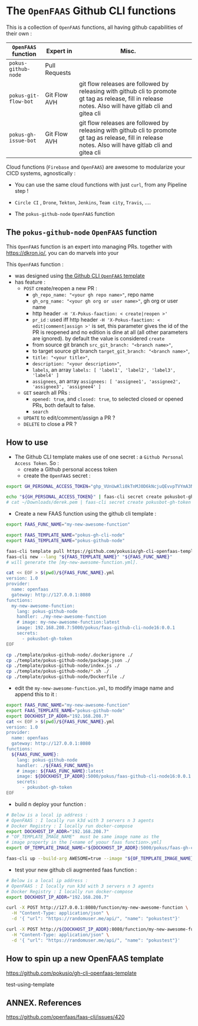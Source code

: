 # The `OpenFAAS` Github CLI functions

This is a collection of `OpenFAAS` functions, all having github capabilities of their own :

| `OpenFAAS` function |  Expert in | Misc. |   |   |
|-----------------------------------------------|-----------------------------------------------|-----------------------------------------------|-----------------------------------------------|-----------------------------------------------|
| `pokus-github-node` | Pull Requests |   |   |   |
| `pokus-git-flow-bot` | Git Flow AVH | git flow releases are followed by releasing with github cli to promote gt tag as release, fill in release notes. Also will have gitlab cli and gitea cli |   |   |
| `pokus-gh-issue-bot` | Git Flow AVH | git flow releases are followed by releasing with github cli to promote gt tag as release, fill in release notes. Also will have gitlab cli and gitea cli |   |   |

Cloud functions (`Firebase` and `OpenFAAS`) are awesome to modularize your CICD systems, agnostically :
* You can use the same cloud functions with just `curl`, from any Pipeline step !
* `Circle CI` , `Drone`, `Tekton`, `Jenkins`, `Team city`, `Travis`, ....


* The `pokus-github-node` `OpenFAAS` function

## The `pokus-github-node` `OpenFAAS` function

This `OpenFAAS` function is an expert into managing PRs. together with https://dkron.io/, you can do marvels into your

This `OpenFAAS` function :
* was designed using [the Github CLI `OpenFAAS` template](https://github.com/pokusio/faas-github-example)
* has feature :
  * `POST` create/reopen a new PR :
    * `gh_repo_name: "<your gh repo name>"`, repo name
    * `gh_org_name: "<your gh org or user name>"`, gh org or user name
    * http header `-H 'X-Pokus-faaction: < create|reopen >'`
    * `pr_id` : used iff http header `-H 'X-Pokus-faaction: < edit|comment|assign >'` is set, this parameter gives the id of the PR is reopened and no edition is dine at all (all other parameters are ignored). by default the value is considered `create`
    * from source git branch `src_git_branch: "<branch name>"`,
    * to target source git branch `target_git_branch: "<branch name>"`,
    * `title: "<your title>"`,
    * `description: "<your description>"`,
    * `labels`, an array `labels: [ 'label1', 'label2', 'label3', 'label4' ]`
    * `assignees`, an array `assignees: [ 'assignee1', 'assignee2', 'assignee3', 'assignee4' ]`
  * `GET` search all PRs :
    * `opened: true`, and `closed: true`, to selected closed or opened PRs, both default to false.
    * `search`
  * `UPDATE` to edit/comment/assign a PR ?
  * `DELETE` to close a PR ?

## How to use

* The Github CLI template makes use of one secret : a `Github Personal Access Token`. So :
  * create a Github personal access token
  * create the `OpenFAAS` secret :

```bash
export GH_PERSONAL_ACCESS_TOKEN="ghp_VUnUwKli0kTnMJ0D6kNcjuQEvvpTVYmA3NuJEC"

echo "${GH_PERSONAL_ACCESS_TOKEN}" | faas-cli secret create pokusbot-gh-token
# cat ~/Downloads/derek.pem | faas-cli secret create pokusbot-gh-token
```

* Create a new FAAS function using the github cli template :

```bash
export FAAS_FUNC_NAME="my-new-awesome-function"

export FAAS_TEMPLATE_NAME="pokus-gh-cli-node"
export FAAS_TEMPLATE_NAME="pokus-github-node"

faas-cli template pull https://github.com/pokusio/gh-cli-openfaas-template
faas-cli new --lang "${FAAS_TEMPLATE_NAME}" "${FAAS_FUNC_NAME}"
# will generate the [my-new-awesome-function.yml].

cat << EOF > $(pwd)/${FAAS_FUNC_NAME}.yml
version: 1.0
provider:
  name: openfaas
  gateway: http://127.0.0.1:8080
functions:
  my-new-awesome-function:
    lang: pokus-github-node
    handler: ./my-new-awesome-function
    # image: my-new-awesome-function:latest
    image: 192.168.208.7:5000/pokus/faas-github-cli-node16:0.0.1
    secrets:
      - pokusbot-gh-token
EOF

cp ./template/pokus-github-node/.dockerignore ./
cp ./template/pokus-github-node/package.json ./
cp ./template/pokus-github-node/index.js ./
cp ./template/pokus-github-node/*.sh ./
cp ./template/pokus-github-node/Dockerfile ./

```

* edit the `my-new-awesome-function.yml`, to modify image name and append this to it :

```bash
export FAAS_FUNC_NAME="my-new-awesome-function"
export FAAS_TEMPLATE_NAME="pokus-github-node"
export DOCKHOST_IP_ADDR="192.168.208.7"
cat << EOF > $(pwd)/${FAAS_FUNC_NAME}.yml
version: 1.0
provider:
  name: openfaas
  gateway: http://127.0.0.1:8080
functions:
  ${FAAS_FUNC_NAME}:
    lang: pokus-github-node
    handler: ./${FAAS_FUNC_NAME}n
    # image: ${FAAS_FUNC_NAME}:latest
    image: ${DOCKHOST_IP_ADDR}:5000/pokus/faas-github-cli-node16:0.0.1
    secrets:
      - pokusbot-gh-token
EOF

```

* build n deploy your function :

```bash
# Below is a local ip address :
# OpenFAAS : I locally run k3d with 3 servers n 3 agents
# Docker Registry : I locally run docker-compose
export DOCKHOST_IP_ADDR="192.168.208.7"
# "OF_TEMPLATE_IMAGE_NAME"  must be same image name as the
# image property in the [<name of yoour faas function>.yml]
export OF_TEMPLATE_IMAGE_NAME="${DOCKHOST_IP_ADDR}:5000/pokus/faas-gh-cli-node16:latest"

faas-cli up --build-arg AWESOME=true --image "${OF_TEMPLATE_IMAGE_NAME}" -f my-new-awesome-function.yml ${HERAOHERE}/wehereiwork/my-new-awesome-function/handler.js

```

* test your new github cli augmented faas function :

```bash
# Below is a local ip address :
# OpenFAAS : I locally run k3d with 3 servers n 3 agents
# Docker Registry : I locally run docker-compose
export DOCKHOST_IP_ADDR="192.168.208.7"

curl -X POST http://127.0.0.1:8080/function/my-new-awesome-function \
  -H "Content-Type: application/json" \
  -d '{ "url": "https://randomuser.me/api/", "name": "pokustest"}'

curl -X POST http://${DOCKHOST_IP_ADDR}:8080/function/my-new-awesome-function \
  -H "Content-Type: application/json" \
  -d '{ "url": "https://randomuser.me/api/", "name": "pokustest"}'

```

## How to spin up a new OpenFAAS template

https://github.com/pokusio/gh-cli-openfaas-template

test-using-template

## ANNEX. References

https://github.com/openfaas/faas-cli/issues/420
